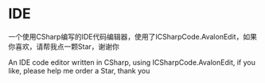 # IDE

一个使用CSharp编写的IDE代码编辑器，使用了ICSharpCode.AvalonEdit，如果你喜欢，请帮我点一颗Star，谢谢你

An IDE code editor written in CSharp, using ICSharpCode.AvalonEdit, if you like, please help me order a Star, thank you
